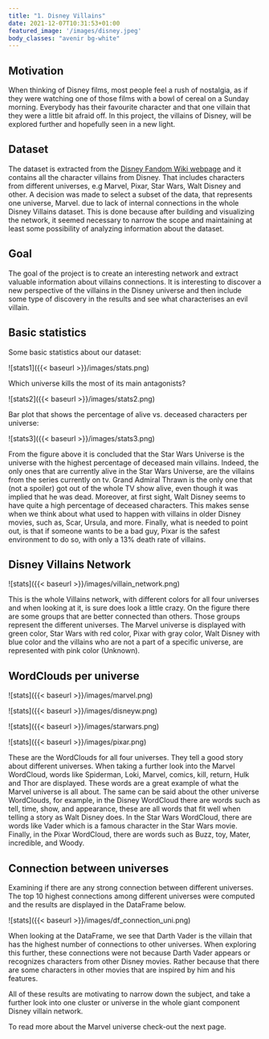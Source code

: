 ```yaml
---
title: "1. Disney Villains"
date: 2021-12-07T10:31:53+01:00
featured_image: '/images/disney.jpeg'
body_classes: "avenir bg-white"
---
```



## Motivation

When thinking of Disney films, most people feel a rush of nostalgia, as if they were watching one of those films with a bowl of cereal on a Sunday morning. Everybody has their favourite character and that one villain that they were a little bit afraid off. In this project, the villains of Disney, will be explored further and hopefully seen in a new light.


## Dataset

The dataset is extracted from the [Disney Fandom Wiki webpage](https://disney.fandom.com/wiki/Category:Villains) and it contains all the character villains from Disney. That includes characters from different universes, e.g Marvel, Pixar, Star Wars, Walt Disney and other. A decision was made to select a subset of the data, that represents one universe, Marvel. due to lack of internal connections in the whole Disney Villains dataset. This is done because after building and visualizing the network, it seemed necessary to narrow the scope and maintaining at least some possibility of analyzing information about the dataset.



## Goal

The goal of the project is to create an interesting network and extract valuable information about villains connections. It is interesting to discover a new perspective of the villains in the Disney universe and then include some type of discovery in the results and see what characterises an evil villain. 


## Basic statistics

Some basic statistics about our dataset:

![stats1]({{< baseurl >}}/images/stats.png)

Which universe kills the most of its main antagonists?

![stats2]({{< baseurl >}}/images/stats2.png)

Bar plot that shows the percentage of alive vs. deceased characters per universe:

![stats3]({{< baseurl >}}/images/stats3.png)

From the figure above it is concluded that the Star Wars Universe is the universe with the highest percentage of deceased main villains. Indeed, the only ones that are currently alive in the Star Wars Universe, are the villains from the series currently on tv. Grand Admiral Thrawn is the only one that (not a spoiler) got out of the whole TV show alive, even though it was implied that he was dead. Moreover, at first sight, Walt Disney seems to have quite a high percentage of deceased characters. This makes sense when we think about what used to happen with villains in older Disney movies, such as, Scar, Ursula, and more. Finally, what is needed to point out, is that if someone wants to be a bad guy, Pixar is the safest environment to do so, with only a 13% death rate of villains.


## Disney Villains Network

![stats]({{< baseurl >}}/images/villain_network.png)

This is the whole Villains network, with different colors for all four universes and when looking at it, is sure does look a little crazy. On the figure there are some groups that are better connected than others. Those groups represent the different universes. The Marvel universe is displayed with green color, Star Wars with red color, Pixar with gray color, Walt Disney with blue color and the villains who are not a part of a specific universe, are represented with pink color (Unknown).


## WordClouds per universe

![stats]({{< baseurl >}}/images/marvel.png)


![stats]({{< baseurl >}}/images/disneyw.png)


![stats]({{< baseurl >}}/images/starwars.png)


![stats]({{< baseurl >}}/images/pixar.png)

These are the WordClouds for all four universes. They tell a good story about different universes. When taking a further look into the Marvel WordCloud, words like Spiderman, Loki, Marvel, comics, kill, return, Hulk and Thor are displayed. These words are a great example of what the Marvel universe is all about. The same can be said about the other universe WordClouds, for example, in the Disney WordCloud there are words such as tell, time, show, and appearance, these are all words that fit well when telling a story as Walt Disney does. In the Star Wars WordCloud, there are words like Vader which is a famous character in the Star Wars movie. Finally, in the Pixar WordCloud, there are words such as Buzz, toy, Mater, incredible, and Woody.


## Connection between universes 

Examining if there are any strong connection between different universes. The top 10 highest connections among different universes were computed and the results are displayed in the DataFrame below.

![stats]({{< baseurl >}}/images/df_connection_uni.png)

When looking at the DataFrame, we see that Darth Vader is the villain that has the highest number of connections to other universes. When exploring this further, these connections were not because Darth Vader appears or recognizes characters from other Disney movies. Rather because that there are some characters in other movies that are inspired by him and his features.

All of these results are motivating to narrow down the subject, and take a further look into one cluster or universe in the whole giant component Disney villain network. 


To read more about the Marvel universe check-out the next page.
